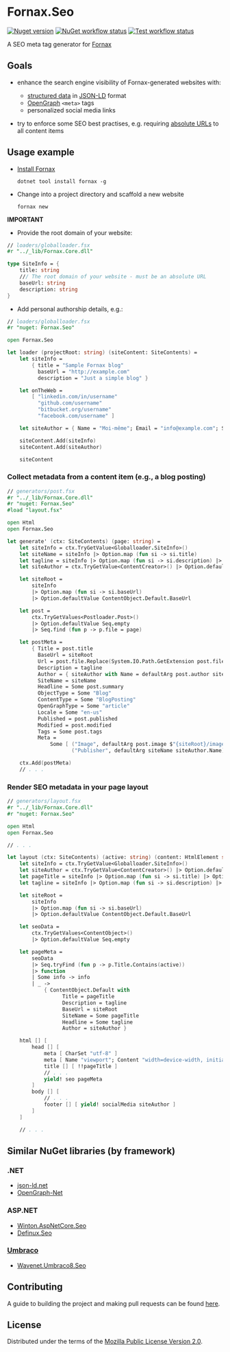# Fornax.Seo

[![Nuget version][]][Package host]
[![NuGet workflow status][]][NuGet Workflow]
[![Test workflow status][]][Test Workflow]

A SEO meta tag generator for [Fornax](https://ionide.io/Tools/fornax.html)

## Goals

- enhance the search engine visibility of Fornax-generated websites with:

  + [structured data][] in [JSON-LD](https://json-ld.org) format
  + [OpenGraph](https://ogp.me) `<meta>` tags
  + personalized social media links

- try to enforce some SEO best practises, e.g. requiring [absolute URLs][] to all content items


## Usage example

- [Install Fornax](https://github.com/ionide/Fornax#installation)

      dotnet tool install fornax -g

- Change into a project directory and scaffold a new website

      fornax new

**IMPORTANT**

- Provide the root domain of your website:

~~~fsharp
// loaders/globalloader.fsx
#r "../_lib/Fornax.Core.dll"

type SiteInfo = {
    title: string
    /// The root domain of your website - must be an absolute URL
    baseUrl: string
    description: string
}
~~~

- Add personal authorship details, e.g.:

~~~fsharp
// loaders/globalloader.fsx
#r "nuget: Fornax.Seo"

open Fornax.Seo

let loader (projectRoot: string) (siteContent: SiteContents) =
    let siteInfo =
        { title = "Sample Fornax blog"
          baseUrl = "http://example.com"
          description = "Just a simple blog" }

    let onTheWeb =
        [ "linkedin.com/in/username"
          "github.com/username"
          "bitbucket.org/username"
          "facebook.com/username" ]

    let siteAuthor = { Name = "Moi-même"; Email = "info@example.com"; SocialMedia = onTheWeb }

    siteContent.Add(siteInfo)
    siteContent.Add(siteAuthor)

    siteContent
~~~

### Collect metadata from a content item (e.g., a blog posting)

~~~fsharp
// generators/post.fsx
#r "../_lib/Fornax.Core.dll"
#r "nuget: Fornax.Seo"
#load "layout.fsx"

open Html
open Fornax.Seo

let generate' (ctx: SiteContents) (page: string) =
    let siteInfo = ctx.TryGetValue<Globalloader.SiteInfo>()
    let siteName = siteInfo |> Option.map (fun si -> si.title)
    let tagline = siteInfo |> Option.map (fun si -> si.description) |> Option.defaultValue ""
    let siteAuthor = ctx.TryGetValue<ContentCreator>() |> Option.defaultValue ContentCreator.Default

    let siteRoot =
        siteInfo
        |> Option.map (fun si -> si.baseUrl)
        |> Option.defaultValue ContentObject.Default.BaseUrl

    let post =
        ctx.TryGetValues<Postloader.Post>()
        |> Option.defaultValue Seq.empty
        |> Seq.find (fun p -> p.file = page)

    let postMeta =
        { Title = post.title
          BaseUrl = siteRoot
          Url = post.file.Replace(System.IO.Path.GetExtension post.file, ".html")
          Description = tagline
          Author = { siteAuthor with Name = defaultArg post.author siteAuthor.Name }
          SiteName = siteName
          Headline = Some post.summary
          ObjectType = Some "Blog"
          ContentType = Some "BlogPosting"
          OpenGraphType = Some "article"
          Locale = Some "en-us"
          Published = post.published
          Modified = post.modified
          Tags = Some post.tags
          Meta =
              Some [ ("Image", defaultArg post.image $"{siteRoot}/images/avatar.jpg")
                     ("Publisher", defaultArg siteName siteAuthor.Name) ] }

    ctx.Add(postMeta)
    // . . .
~~~

### Render SEO metadata in your page layout

~~~fsharp
// generators/layout.fsx
#r "../_lib/Fornax.Core.dll"
#r "nuget: Fornax.Seo"

open Html
open Fornax.Seo

// . . .

let layout (ctx: SiteContents) (active: string) (content: HtmlElement seq) =
    let siteInfo = ctx.TryGetValue<Globalloader.SiteInfo>()
    let siteAuthor = ctx.TryGetValue<ContentCreator>() |> Option.defaultValue ContentCreator.Default
    let pageTitle = siteInfo |> Option.map (fun si -> si.title) |> Option.defaultValue ""
    let tagline = siteInfo |> Option.map (fun si -> si.description) |> Option.defaultValue ""

    let siteRoot =
        siteInfo
        |> Option.map (fun si -> si.baseUrl)
        |> Option.defaultValue ContentObject.Default.BaseUrl

    let seoData =
        ctx.TryGetValues<ContentObject>()
        |> Option.defaultValue Seq.empty

    let pageMeta =
        seoData
        |> Seq.tryFind (fun p -> p.Title.Contains(active))
        |> function
        | Some info -> info
        | _ ->
            { ContentObject.Default with
                  Title = pageTitle
                  Description = tagline
                  BaseUrl = siteRoot
                  SiteName = Some pageTitle
                  Headline = Some tagline
                  Author = siteAuthor }

    html [] [
        head [] [
            meta [ CharSet "utf-8" ]
            meta [ Name "viewport"; Content "width=device-width, initial-scale=1" ]
            title [] [ !!pageTitle ]
            // . . .
            yield! seo pageMeta
        ]
        body [] [
            // . . .
            footer [] [ yield! socialMedia siteAuthor ]
        ]
    ]

    // . . .
~~~


## Similar NuGet libraries (by framework)

### .NET

- [json-ld.net](https://github.com/linked-data-dotnet/json-ld.net)
- [OpenGraph-Net](https://ghorsey.github.io/OpenGraph-Net)

### ASP.NET

- [Winton.AspNetCore.Seo](https://github.com/wintoncode/Winton.AspNetCore.Seo)
- [Definux.Seo](https://github.com/Definux/Seo)

### [Umbraco](https://umbraco.com)

- [Wavenet.Umbraco8.Seo](https://www.nuget.org/packages/Wavenet.Umbraco8.Seo)


## Contributing

A guide to building the project and making pull requests can be found [here](https://github.com/rdipardo/Fornax.Seo/blob/main/CONTRIBUTING.md).


## License

Distributed under the terms of the [Mozilla Public License Version 2.0][].


[structured data]: https://developers.google.com/search/docs/guides/intro-structured-data
[absolute URLs]: https://stackoverflow.com/a/64830732
[safest minimum version]: https://github.com/NuGet/Announcements/issues/56#issue-847215025
[the documentation]: https://heredocs.io/Fornax.Seo

[Nuget version]: https://img.shields.io/nuget/vpre/Fornax.Seo?color=blueviolet&logo=nuget
[Package host]: https://www.nuget.org/packages/Fornax.Seo
[NuGet Workflow]: https://github.com/rdipardo/Fornax.Seo/actions/workflows/nuget.yml
[NuGet workflow status]: https://github.com/rdipardo/Fornax.Seo/actions/workflows/nuget.yml/badge.svg
[Test Workflow]: https://github.com/rdipardo/Fornax.Seo/actions/workflows/ci.yml
[Test workflow status]: https://github.com/rdipardo/Fornax.Seo/actions/workflows/ci.yml/badge.svg

[Fornax CLI tool]: https://github.com/ionide/Fornax
[Mozilla Public License Version 2.0]: https://github.com/rdipardo/Fornax.Seo/blob/main/LICENSE
